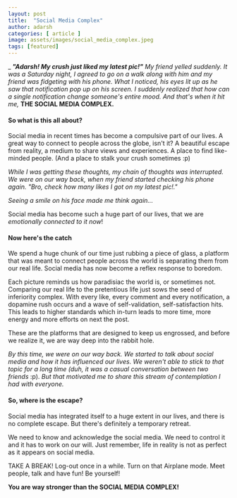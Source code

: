 ```yaml
---
layout: post
title:  "Social Media Complex"
author: adarsh
categories: [ article ]
image: assets/images/social_media_complex.jpeg
tags: [featured]
---
```


_<strong> *"Adarsh! My crush just liked my latest pic!"*</strong>
*My friend yelled suddenly. It was a Saturday night, I agreed to go on a walk along with him and my friend was* *fidgeting with his phone. What I noticed, his eyes lit up as he saw that notification pop up on his screen.*
*I suddenly realized that how can a single notification change someone's entire mood. And that's when it hit me,*  <strong>THE SOCIAL MEDIA COMPLEX.</strong>

<h4>So what is this all about?</h4>

Social media in recent times has become a compulsive part of our lives. A great way to connect to people across the globe, isn't it? A beautiful escape from reality, a medium to share views and experiences. A place to find like-minded people.
(And a place to stalk your crush sometimes :p) 

*While I was getting these thoughts, my chain of thoughts was interrupted.*
*We were on our way back, when my friend started checking his phone again.*
*"Bro, check how many likes I got on my latest pic!."*

*Seeing a smile on his face made me think again...*

Social media has become such a huge part of our lives, that we are *emotionally connected to it now*!

<h4>Now here's the catch</h4>

We spend a huge chunk of our time just rubbing a piece of glass, a platform that was meant to connect people across the world is separating them from our real life. Social media has now become a reflex response to boredom. 

Each picture reminds us how paradisiac the world is, or sometimes not. Comparing our real life to the pretentious life just sows the seed of inferiority complex. With every like, every comment and every notification, a dopamine rush occurs and a wave of self-validation, self-satisfaction hits. This leads to higher standards which in-turn leads to more time, more energy and more efforts on next the post.

These are the platforms that are designed to keep us engrossed, and before we realize it, we are way deep into the rabbit hole.

*By this time, we were on our way back. We started to talk about social media and how it has influenced our lives.* *We weren't able to stick to that topic for a long time (duh, it was a casual conversation between two friends* :p).
*But that motivated me to share this stream of contemplation I had with everyone.*

<h4>So, where is the escape?</h4>

Social media has integrated itself to a huge extent in our lives, and there is no complete escape. 
But there's definitely a temporary retreat.

We need to know and acknowledge the social media. We need to control it and it has to work on our will.
Just remember, life in reality is not as perfect as it appears on social media.

TAKE A BREAK! Log-out once in a while. Turn on that Airplane mode. Meet people, talk and have fun!
Be yourself!

**You are way stronger than the SOCIAL MEDIA COMPLEX!**

